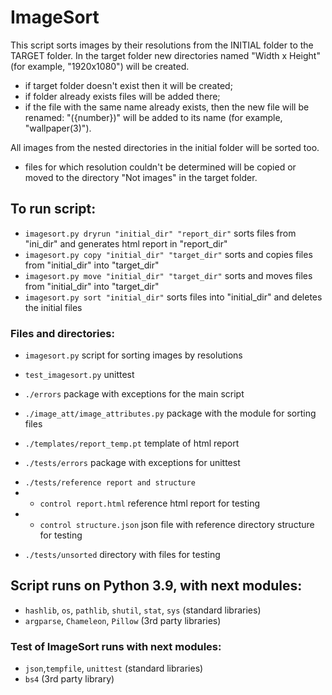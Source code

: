 ﻿# ImageSort

This script sorts images by their resolutions from the INITIAL folder to the TARGET folder.
In the target folder new directories named "Width x Height" (for example, "1920x1080") will be created.

* if target folder doesn't exist then it will be created;
* if folder already exists files will be added there;
* if the file with the same name already exists, then the new file will be renamed:
  "({number})" will be added to its name (for example, "wallpaper(3)").

All images from the nested directories in the initial folder will be sorted too.

* files for which resolution couldn't be determined will be copied or moved to the directory "Not images" in the target folder.


## To run script:
* `imagesort.py dryrun "initial_dir" "report_dir"` sorts files from "ini_dir" and generates html report in "report_dir"
* `imagesort.py copy "initial_dir" "target_dir"` sorts and copies files from "initial_dir" into "target_dir"
* `imagesort.py move "initial_dir" "target_dir"` sorts and moves files from "initial_dir" into "target_dir"
* `imagesort.py sort "initial_dir"` sorts files into "initial_dir" and deletes the initial files

### Files and directories:
* `imagesort.py` script for sorting images by resolutions
- `test_imagesort.py` unittest
* `./errors` package with exceptions for the main script
- `./image_att/image_attributes.py` package with the module for sorting files
* `./templates/report_temp.pt` template of html report
- `./tests/errors` package with exceptions for unittest
* `./tests/reference report and structure`
* * `control report.html` reference html report for testing
* * `control structure.json` json file with reference directory structure for testing
- `./tests/unsorted` directory with files for testing

## Script runs on Python 3.9, with next modules:
* `hashlib`, `os`, `pathlib`, `shutil`, `stat`, `sys` (standard libraries)
* `argparse`, `Chameleon`, `Pillow`  (3rd party libraries)

### Test of ImageSort runs with next modules:
* `json`,`tempfile`, `unittest` (standard libraries)
* `bs4` (3rd party library)